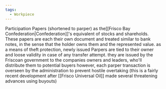 ```yaml
---
tags:
  - Workpiece
---
```

Participation Papers (shortened to parper) as the[[Frisco Bay Confederation|Confederation]]'s equivalent of stocks and shareholds.
These papers are each their own document and treated similar to bank notes, in the sense that the holder owns them and the represented value.
as a means of theft protection, newly issued Parpers are tied to their owner and loose validity in case of any transfer attempt.
they are issued by the Friscoan government to the companies owners and leaders, who'll distribute them to potential buyers
however, each parper transaction is overseen by the administration to prevent hostile overtaking (this is a fairly recent development after [[Frisco Universal Oil]] made several threatening advances using buyouts)

